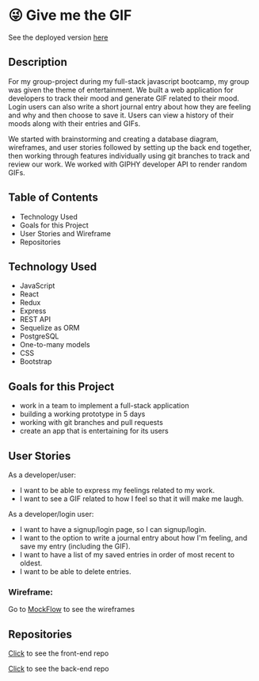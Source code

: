 # 😜 Give me the GIF

See the deployed version [here](https://give-me-the-gif.netlify.app)
## Description

For my group-project during my full-stack javascript bootcamp, my group was given the theme of entertainment. We built a web application for developers to track their mood and generate GIF related to their mood. Login users can also write a short journal entry about how they are feeling and why and then choose to save it. Users can view a history of their moods along with their entries and GIFs.

We started with brainstorming and creating a database diagram, wireframes, and user stories followed by setting up the back end together, then working through features individually using git branches to track and review our work. We worked with GIPHY developer API to render random GIFs.

## Table of Contents

<!-- - App Demo -->

- Technology Used
- Goals for this Project
- User Stories and Wireframe
- Repositories

<!-- ## App Demo -->

## Technology Used

- JavaScript
- React
- Redux
- Express
- REST API
- Sequelize as ORM
- PostgreSQL
- One-to-many models
- CSS
- Bootstrap

## Goals for this Project

- work in a team to implement a full-stack application
- building a working prototype in 5 days
- working with git branches and pull requests
- create an app that is entertaining for its users

## User Stories

As a developer/user:

- I want to be able to express my feelings related to my work.
- I want to see a GIF related to how I feel so that it will make me laugh.

As a developer/login user:

- I want to have a signup/login page, so I can signup/login.
- I want to the option to write a journal entry about how I'm feeling, and save my entry (including the GIF).
- I want to have a list of my saved entries in order of most recent to oldest.
- I want to be able to delete entries.

### Wireframe:

Go to [MockFlow](https://wireframepro.mockflow.com/view/Mq6YcBfiXmb) to see the wireframes

## Repositories

[Click](https://github.com/leahcarlin/give-me-the-gif-frontend) to see the front-end repo

[Click](https://github.com/leahcarlin/give-me-the-gif-backend) to see the back-end repo
